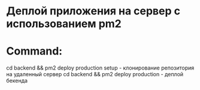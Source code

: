 # Деплой приложения на сервер с использованием pm2

# Command:

cd backend && pm2 deploy production setup - клонирование репозитория на удаленный сервер
cd backend && pm2 deploy production - деплой бекенда
